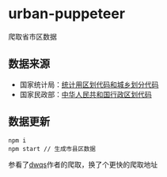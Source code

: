 # urban-puppeteer
爬取省市区数据

## 数据来源
* 国家统计局：[统计用区划代码和城乡划分代码](http://www.stats.gov.cn/tjsj/tjbz/tjyqhdmhcxhfdm/2016/index.html)
* 国家民政部：[中华人民共和国行政区划代码](http://www.mca.gov.cn/article/sj/tjbz/a/)

## 数据更新
```
npm i
npm start // 生成市县区数据
```

参看了[dwqs](https://github.com/dwqs/area-puppeteer.git )作者的爬取，换了个更快的爬取地址